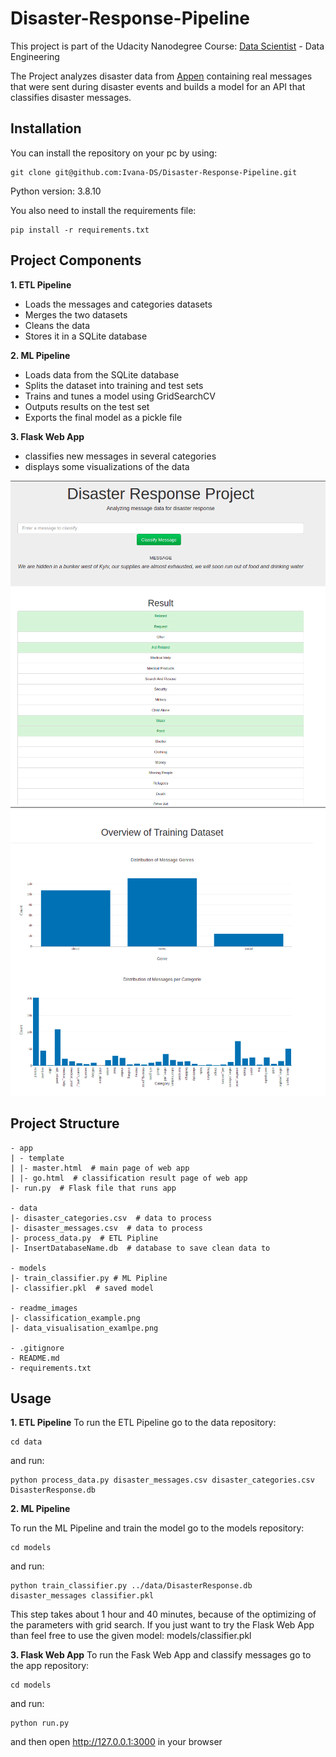 # Disaster-Response-Pipeline
This project is part of the Udacity Nanodegree Course: 
[Data Scientist](https://www.udacity.com/course/data-scientist-nanodegree--nd025) - Data Engineering

The Project analyzes disaster data from [Appen](https://appen.com/) containing real messages that 
were sent during disaster events and builds a model for an API that classifies disaster messages.

## Installation
You can install the repository on your pc by using:
```
git clone git@github.com:Ivana-DS/Disaster-Response-Pipeline.git
```
Python version: 3.8.10

You also need to install the requirements file:
```
pip install -r requirements.txt
```

## Project Components
**1. ETL Pipeline**
- Loads the messages and categories datasets
- Merges the two datasets
- Cleans the data
- Stores it in a SQLite database

**2. ML Pipeline** 
- Loads data from the SQLite database
- Splits the dataset into training and test sets
- Trains and tunes a model using GridSearchCV
- Outputs results on the test set
- Exports the final model as a pickle file

**3. Flask Web App**
- classifies new messages in several categories
- displays some visualizations of the data

![classification_example.png](readme_images/classification_example.png)
![data_visualisation_examlpe.png](readme_images/data_visualisation_examlpe.png)

## Project Structure
```
- app
| - template
| |- master.html  # main page of web app
| |- go.html  # classification result page of web app
|- run.py  # Flask file that runs app

- data
|- disaster_categories.csv  # data to process 
|- disaster_messages.csv  # data to process
|- process_data.py  # ETL Pipline
|- InsertDatabaseName.db  # database to save clean data to

- models
|- train_classifier.py # ML Pipline
|- classifier.pkl  # saved model 

- readme_images 
|- classification_example.png
|- data_visualisation_examlpe.png

- .gitignore
- README.md
- requirements.txt
```
## Usage
**1. ETL Pipeline**
To run the ETL Pipeline go to the data repository:

```
cd data
```
and run:

```
python process_data.py disaster_messages.csv disaster_categories.csv DisasterResponse.db
```
**2. ML Pipeline**

To run the ML Pipeline and train the model go to the models repository:

```
cd models
```
and run:

```
python train_classifier.py ../data/DisasterResponse.db disaster_messages classifier.pkl
```
This step takes about 1 hour and 40 minutes, because of the optimizing of the parameters with grid search.
If you just want to try the Flask Web App than feel free to use the given model: models/classifier.pkl

**3. Flask Web App**
To run the Fask Web App and classify messages go to the app repository:

```
cd models
```
and run:

```
python run.py
```
and then open http://127.0.0.1:3000 in your browser

